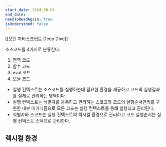 ```yaml
---
start_date: 2024-08-04
end_date: -
needToReadAgain: true
isUnderstood: false
---
```


[[모던 자바스크립트 Deep Dive]]

소스코드를 4가지로 분류한다.

1. 전역 코드
2. 함수 코드
3. eval 코드
4. 모듈 코드


- 실행 컨텍스트는 소스코드를 실행하는데 필요한 환경을 제공하고 코드의 실행결과를 실제로 관리하는 영역이다.
- 실행 컨텍스트는 식별자를 등록하고 관리하는 스코프와 코드의 실행순서관리를 구현한 내부 매커니즘으로 모든 코드는 실행 컨텍스트를 통해 실행되고 관리된다.
- 식별자와 스코프는 실행 컨텍스트의 렉시컬 환경으로 관리하고 코드 실행순서는 실행 컨텍스트 스택으로 관리한다.


렉시컬 환경
- 